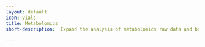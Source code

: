 ```yaml
---
layout: default
icon: vials
title: Metabolomics
short-description:  Expand the analysis of metabolomics raw data and boost external access and efficient re-use of open data. 

---
```

